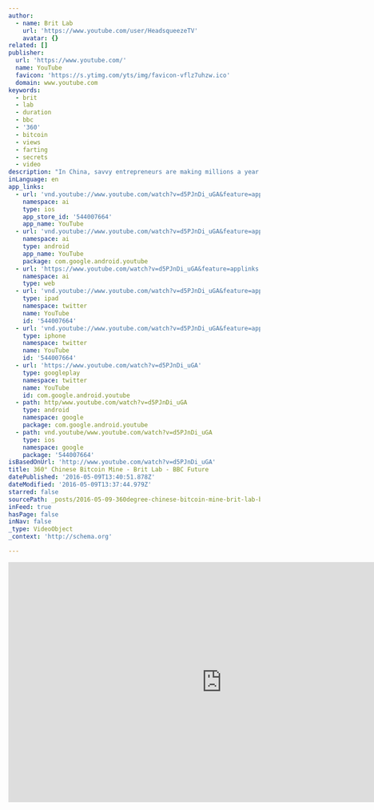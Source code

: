 ```yaml
---
author:
  - name: Brit Lab
    url: 'https://www.youtube.com/user/HeadsqueezeTV'
    avatar: {}
related: []
publisher:
  url: 'https://www.youtube.com/'
  name: YouTube
  favicon: 'https://s.ytimg.com/yts/img/favicon-vflz7uhzw.ico'
  domain: www.youtube.com
keywords:
  - brit
  - lab
  - duration
  - bbc
  - '360'
  - bitcoin
  - views
  - farting
  - secrets
  - video
description: "In China, savvy entrepreneurs are making millions a year by mining bitcoin. Danny Vincent visited one of the world's biggest facilities of its kind to film the activity and people within. Read the full article on BBC Future: http://www.bbc.com/future/story/20160504-we-looked-inside-a-secret-chinese-bitcoin-mine Subscribe for more awesome science - http://www.youtube.com/subscription_center?add_user=HeadsqueezeTV http://www.youtube.com/user/HeadsqueezeTV"
inLanguage: en
app_links:
  - url: 'vnd.youtube://www.youtube.com/watch?v=d5PJnDi_uGA&feature=applinks'
    namespace: ai
    type: ios
    app_store_id: '544007664'
    app_name: YouTube
  - url: 'vnd.youtube://www.youtube.com/watch?v=d5PJnDi_uGA&feature=applinks'
    namespace: ai
    type: android
    app_name: YouTube
    package: com.google.android.youtube
  - url: 'https://www.youtube.com/watch?v=d5PJnDi_uGA&feature=applinks'
    namespace: ai
    type: web
  - url: 'vnd.youtube://www.youtube.com/watch?v=d5PJnDi_uGA&feature=applinks'
    type: ipad
    namespace: twitter
    name: YouTube
    id: '544007664'
  - url: 'vnd.youtube://www.youtube.com/watch?v=d5PJnDi_uGA&feature=applinks'
    type: iphone
    namespace: twitter
    name: YouTube
    id: '544007664'
  - url: 'https://www.youtube.com/watch?v=d5PJnDi_uGA'
    type: googleplay
    namespace: twitter
    name: YouTube
    id: com.google.android.youtube
  - path: http/www.youtube.com/watch?v=d5PJnDi_uGA
    type: android
    namespace: google
    package: com.google.android.youtube
  - path: vnd.youtube/www.youtube.com/watch?v=d5PJnDi_uGA
    type: ios
    namespace: google
    package: '544007664'
isBasedOnUrl: 'http://www.youtube.com/watch?v=d5PJnDi_uGA'
title: 360° Chinese Bitcoin Mine - Brit Lab - BBC Future
datePublished: '2016-05-09T13:40:51.878Z'
dateModified: '2016-05-09T13:37:44.979Z'
starred: false
sourcePath: _posts/2016-05-09-360degree-chinese-bitcoin-mine-brit-lab-bbc-future.md
inFeed: true
hasPage: false
inNav: false
_type: VideoObject
_context: 'http://schema.org'

---
```

<iframe src="http://cdn.embedly.com/widgets/media.html?src=https%3A%2F%2Fwww.youtube.com%2Fembed%2Fd5PJnDi_uGA%3Ffeature%3Doembed&amp;url=https%3A%2F%2Fwww.youtube.com%2Fwatch%3Fv%3Dd5PJnDi_uGA&amp;image=https%3A%2F%2Fi.ytimg.com%2Fvi%2Fd5PJnDi_uGA%2Fhqdefault.jpg&amp;key=b7d04c9b404c499eba89ee7072e1c4f7&amp;type=text%2Fhtml&amp;schema=youtube" width="854" height="480" scrolling="no" frameborder="0" allowfullscreen="" style=""></iframe>